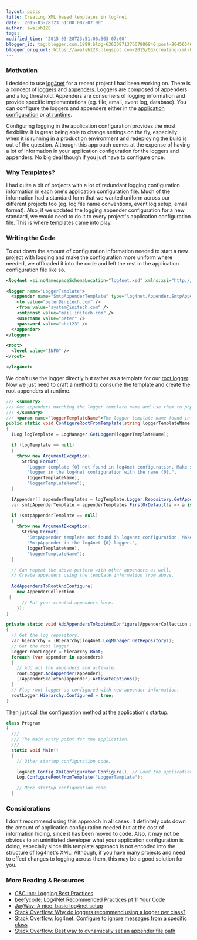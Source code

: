 ```yaml
---
layout: posts
title: Creating XML based templates in log4net.
date: '2015-03-28T23:51:00.002-07:00'
author: awalsh128
tags: 
modified_time: '2015-03-28T23:51:06.663-07:00'
blogger_id: tag:blogger.com,1999:blog-6363087137667886940.post-8045654665469421599
blogger_orig_url: https://awalsh128.blogspot.com/2015/03/creating-xml-based-templates-in-log4net.html
---
```


### Motivation

I decided to use [log4net](https://logging.apache.org/log4net/) for a
recent project I had been working on. There is a concept of
[loggers](https://logging.apache.org/log4net/release/manual/configuration.html#loggers)
and
[appenders](https://logging.apache.org/log4net/release/manual/configuration.html#appenders).
Loggers are composed of appenders and a log threshold. Appenders are
consumers of logging information and provide specific implementations
(eg. file, email, event log, database). You can configure the loggers
and appenders either in the [application
configuration](https://logging.apache.org/log4net/release/manual/configuration.html)
or [at runtime](http://www.roelvanlisdonk.nl/?p=723).

Configuring logging in the application configuration provides the most
flexibility. It is great being able to change settings on the fly,
especially when it is running in a production environment and
redeploying the build is out of the question. Although this approach
comes at the expense of having a lot of information in your application
configuration for the loggers and appenders. No big deal though if you
just have to configure once.

### Why Templates?

I had quite a bit of projects with a lot of redundant logging
configuration information in each one\'s application configuration file.
Much of the information had a standard form that we wanted uniform
across our different projects too (eg. log file name conventions, event
log setup, email format). Also, if we updated the logging appender
configuration for a new standard, we would need to do it to every
project\'s application configuration file. This is where templates came
into play.

### Writing the Code

To cut down the amount of configuration information needed to start a
new project with logging and make the configuration more uniform where
needed, we offloaded it into the code and left the rest in the
application configuration file like so.

``` xml
<log4net xsi:noNamespaceSchemaLocation="log4net.xsd" xmlns:xsi="http://www.w3.org/2001/XMLSchema-instance">

<logger name="LoggerTemplate">
  <appender name="SmtpAppenderTemplate" type="log4net.Appender.SmtpAppender">
    <to value="peter@initech.com" />
    <from value="system@initech.com" />
    <smtpHost value="mail.initech.com" />
    <username value="peter" />
    <password value="abc123" />
  </appender>
</logger>

<root>
  <level value="INFO" />
</root>

</log4net>
```

We don\'t use the logger directly but rather as a template for our [root
logger](https://logging.apache.org/log4net/release/manual/configuration.html#root).
Now we just need to craft a method to consume the template and create
the root appenders at runtime.

``` csharp
/// <summary>
/// Get appenders matching the logger template name and use them to populate the root appenders at runtime.
/// </summary>
/// <param name="loggerTemplateName">The logger template name found in the application configuration.</param>
public static void ConfigureRootFromTemplate(string loggerTemplateName)
{
  ILog logTemplate = LogManager.GetLogger(loggerTemplateName);

  if (logTemplate == null)
  {
    throw new ArgumentException(
      String.Format(
        "Logger template {0} not found in log4net configuration. Make sure there is an " +
        "logger in the log4net configuration with the name {0}.",
        loggerTemplateName),
        "loggerTemplateName");
  }

  IAppender[] appenderTemplates = logTemplate.Logger.Repository.GetAppenders();
  var smtpAppenderTemplate = appenderTemplates.FirstOrDefault(a => a is SmtpAppender) as SmtpAppender;

  if (smtpAppenderTemplate == null)
  {
    throw new ArgumentException(
      String.Format(
        "SmtpAppender template not found in log4net configuration. Make sure there is an " +
        "SmtpAppender in the log4net {0} logger.",
        loggerTemplateName),
        "loggerTemplateName");
  }

  // Can repeat the above pattern with other appenders as well.
  // Create appenders using the template information from above.
  
  AddAppendersToRootAndConfigure(
    new AppenderCollection 
 {
      // Put your created appenders here.
    });
}

private static void AddAppendersToRootAndConfigure(AppenderCollection appenders)
{
  // Get the log repository.
  var hierarchy = (Hierarchy)log4net.LogManager.GetRepository();
  // Get the root logger.
  Logger rootLogger = hierarchy.Root;
  foreach (var appender in appenders)
  {
    // Add all the appenders and activate.
    rootLogger.AddAppender(appender);
    ((AppenderSkeleton)appender).ActivateOptions();
  }
  // Flag root logger as configured with new appender information.
  rootLogger.Hierarchy.Configured = true;
}
```

Then just call the configuration method at the application\'s startup.

``` csharp
class Program
{
  /// 
  /// The main entry point for the application.
  /// 
  static void Main()
  {
    // Other startup configuration code.

    log4net.Config.XmlConfigurator.Configure(); // Load the application configuration information.
    Log.ConfigureRootFromTemplate("LoggerTemplate");

    // More startup configuration code.
  }
```

### Considerations

I don\'t recommend using this approach in all cases. It definitely cuts
down the amount of application configuration needed but at the cost of
information hiding, since it has been moved to code. Also, it may not be
obvious to an uninitiated developer what your application configuration
is doing, especially since this template approach is not encoded into
the structure of log4net\'s XML. Although, if you have many projects and
need to effect changes to logging across them, this may be a good
solution for you.

### More Reading & Resources

-   [C&C Inc: Logging Best
    Practices](http://c2.com/cgi/wiki?LoggingBestPractices)
-   [beefycode: Log4Net Recommended Practices pt 1: Your
    Code](http://www.beefycode.com/post/Log4Net-Recommended-Practices-pt-1-Your-Code.aspx)
-   [JayWay: A nice, basic log4net
    setup](http://www.jayway.com/2011/06/13/a-nice-basic-log4net-setup/)
-   [Stack Overflow: Why do loggers recommend using a logger per
    class?](http://stackoverflow.com/questions/3143929/why-do-loggers-recommend-using-a-logger-per-class)
-   [Stack Overflow: log4net: Configure to ignore messages from a
    specific
    class](http://stackoverflow.com/questions/5504148/log4net-configure-to-ignore-messages-from-a-specific-class)
-   [Stack Overflow: Best way to dynamically set an appender file
    path](http://stackoverflow.com/questions/571876/best-way-to-dynamically-set-an-appender-file-path)
